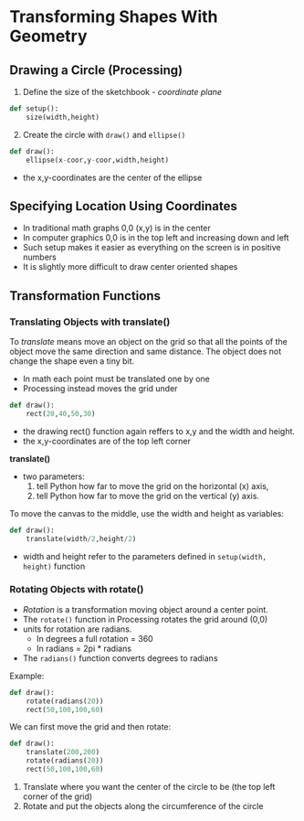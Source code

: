 # Transforming Shapes With Geometry

## Drawing a Circle (Processing)

1. Define the size of the sketchbook - *coordinate plane*

```python
def setup():
    size(width,height)
```

2. Create the circle with `draw()` and `ellipse()`

```python
def draw():
	ellipse(x-coor,y-coor,width,height)
```
- the x,y-coordinates are the center of the ellipse
## Specifying Location Using Coordinates

- In traditional math graphs 0,0 (x,y) is in the center
- In computer graphics 0,0 is in the top left and increasing down and left
- Such setup makes it easier as everything on the screen is in positive numbers
- It is slightly more difficult to draw center oriented shapes

## Transformation Functions
### Translating Objects with translate()
To *translate* means move an object on the grid so that all the points of the object move the same direction and same distance.
The object does not change the shape even a tiny bit.

- In math each point must be translated one by one
- Processing instead moves the grid under

```python
def draw():
    rect(20,40,50,30)
```
- the drawing rect() function again reffers to x,y and the width and height. 
- the x,y-coordinates are of the top left corner

**translate()**

- two parameters: 
  1. tell Python how far to move the grid on the horizontal (x) axis,
  2. tell Python how far to move the grid on the vertical (y) axis.

To move the canvas to the middle, use the width and height as variables:
```python
def draw():
    translate(width/2,height/2)
```
- width and height refer to the parameters defined in `setup(width, height)` function

### Rotating Objects with rotate()
 
- *Rotation* is a transformation moving object around a center point.
- The `rotate()` function in Processing rotates the grid around (0,0)
- units for rotation are radians. 
  - In degrees a full rotation = 360
  - In radians = 2pi * radians
- The `radians()` function converts degrees to radians

Example:
```python
def draw():
    rotate(radians(20))
    rect(50,100,100,60)
```
We can first move the grid and then rotate:
```python
def draw():
    translate(200,200)
    rotate(radians(20))
    rect(50,100,100,60)
```
1. Translate where you want the center of the circle to be (the top left corner of the grid)
2. Rotate and put the objects along the circumference of the circle



